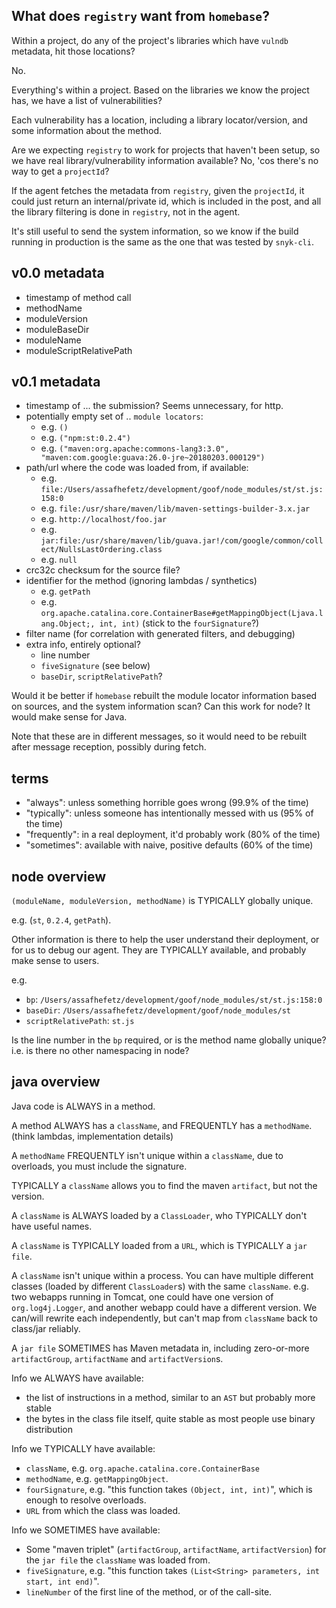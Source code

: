 ## What does `registry` want from `homebase`?

Within a project, do any of the project's libraries which have `vulndb` metadata, hit those
locations?

No.

Everything's within a project. Based on the libraries we know the project has, we have a
list of vulnerabilities?

Each vulnerability has a location, including a library locator/version, and some information
about the method.

Are we expecting `registry` to work for projects that haven't been setup, so we have real
library/vulnerability information available? No, 'cos there's no way to get a `projectId`?

If the agent fetches the metadata from `registry`, given the `projectId`, it could just return
an internal/private id, which is included in the post, and all the library filtering is done
in `registry`, not in the agent.

It's still useful to send the system information, so we know if the build running in production
is the same as the one that was tested by `snyk-cli`.


## v0.0 metadata

 * timestamp of method call
 * methodName
 * moduleVersion
 * moduleBaseDir
 * moduleName
 * moduleScriptRelativePath


## v0.1 metadata

 * timestamp of ... the submission? Seems unnecessary, for http.
 * potentially empty set of .. `module locators`:
   * e.g. `()`
   * e.g. `("npm:st:0.2.4")`
   * e.g. `("maven:org.apache:commons-lang3:3.0", "maven:com.google:guava:26.0-jre~20180203.000129")`
 * path/url where the code was loaded from, if available:
   * e.g. `file:/Users/assafhefetz/development/goof/node_modules/st/st.js:158:0`
   * e.g. `file:/usr/share/maven/lib/maven-settings-builder-3.x.jar`
   * e.g. `http://localhost/foo.jar`
   * e.g. `jar:file:/usr/share/maven/lib/guava.jar!/com/google/common/collect/NullsLastOrdering.class`
   * e.g. `null`
 * crc32c checksum for the source file?
 * identifier for the method (ignoring lambdas / synthetics)
   * e.g. `getPath`
   * e.g. `org.apache.catalina.core.ContainerBase#getMappingObject(Ljava.lang.Object;, int, int)` (stick to the `fourSignature`?)
 * filter name (for correlation with generated filters, and debugging)
 * extra info, entirely optional?
   * line number
   * `fiveSignature` (see below)
   * `baseDir`, `scriptRelativePath`?

Would it be better if `homebase` rebuilt the module locator information based on sources, and
the system information scan? Can this work for node? It would make sense for Java.

Note that these are in different messages, so it would need to be rebuilt after message reception,
possibly during fetch.


## terms

 * "always": unless something horrible goes wrong (99.9% of the time)
 * "typically": unless someone has intentionally messed with us (95% of the time)
 * "frequently": in a real deployment, it'd probably work (80% of the time)
 * "sometimes": available with naive, positive defaults (60% of the time)


## node overview

`(moduleName, moduleVersion, methodName)` is TYPICALLY globally unique.

e.g. (`st`, `0.2.4`, `getPath`).

Other information is there to help the user understand their deployment, or for us
to debug our agent. They are TYPICALLY available, and probably make sense to users.

e.g.

 * `bp`: `/Users/assafhefetz/development/goof/node_modules/st/st.js:158:0`
 * `baseDir`: `/Users/assafhefetz/development/goof/node_modules/st`
 * `scriptRelativePath`: `st.js`

Is the line number in the `bp` required, or is the method name globally unique?
i.e. is there no other namespacing in node?


## java overview

Java code is ALWAYS in a method.

A method ALWAYS has a `className`, and FREQUENTLY has a `methodName`. 
 (think lambdas, implementation details)

A `methodName` FREQUENTLY isn't unique within a `className`, due to overloads,
 you must include the signature.

TYPICALLY a `className` allows you to find the maven `artifact`, but not the version.

A `className` is ALWAYS loaded by a `ClassLoader`, who TYPICALLY don't have useful names.

A `className` is TYPICALLY loaded from a `URL`, which is TYPICALLY a `jar file`.

A `className` isn't unique within a process. You can have multiple different classes (loaded
 by different `ClassLoader`s) with the same `className`. e.g. two webapps running in Tomcat,
 one could have one version of `org.log4j.Logger`, and another webapp could have a different
 version. We can/will rewrite each independently, but can't map from `className` back to class/jar
 reliably.

A `jar file` SOMETIMES has Maven metadata in, including zero-or-more
 `artifactGroup`, `artifactName` and `artifactVersion`s.

Info we ALWAYS have available:

 * the list of instructions in a method, similar to an `AST` but probably more stable
 * the bytes in the class file itself, quite stable as most people use binary distribution

Info we TYPICALLY have available:

 * `className`, e.g. `org.apache.catalina.core.ContainerBase`
 * `methodName`, e.g. `getMappingObject`.
 * `fourSignature`, e.g. "this function takes `(Object, int, int)`", which is enough to resolve overloads.
 * `URL` from which the class was loaded.

Info we SOMETIMES have available:

 * Some "maven triplet" (`artifactGroup`, `artifactName`, `artifactVersion`) for the `jar file`
    the `className` was loaded from.
 * `fiveSignature`, e.g. "this function takes `(List<String> parameters, int start, int end)`".
 * `lineNumber` of the first line of the method, or of the call-site.
